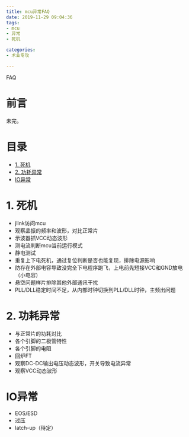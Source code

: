 ```yaml
---
title: mcu异常FAQ
date: 2019-11-29 09:04:36
tags:
- mcu
- 异常
- 死机

categories:
- 术业专攻

---
```


FAQ
<!-- more --> 

前言
===

未完。

目录
===

<!-- TOC -->

- [1. 死机](#1-死机)
- [2. 功耗异常](#2-功耗异常)
- [IO异常](#io异常)

<!-- /TOC -->

# 1. 死机

- jlink访问mcu
- 观察晶振的频率和波形，对比正常片
- 示波器抓VCC动态波形
- 测电流判断mcu当前运行模式
- 静电测试
- 重复上下电死机，通过复位判断是否也能复现，排除电源影响
- 防存在外部电容导致没完全下电程序跑飞，上电前先短接VCC和GND放电（小电容）
- 悬空问题样片排除其他外部通讯干扰
- PLL/DLL稳定时间不足，从内部时钟切换到PLL/DLL时钟，主频出问题

# 2. 功耗异常

- 与正常片的功耗对比
- 各个引脚的二极管特性
- 各个引脚的电阻
- 回炉FT
- 观察DC-DC输出电压动态波形，开关导致电流异常
- 观察VCC动态波形

# IO异常

- EOS/ESD
- 过压
- latch-up（待定）
